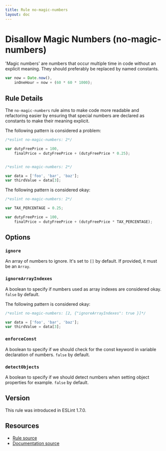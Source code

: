 ```yaml
---
title: Rule no-magic-numbers
layout: doc
---
```

<!-- Note: No pull requests accepted for this file. See README.md in the root directory for details. -->

# Disallow Magic Numbers (no-magic-numbers)

'Magic numbers' are numbers that occur multiple time in code without an explicit meaning.
They should preferably be replaced by named constants.

```js
var now = Date.now(),
    inOneHour = now + (60 * 60 * 1000);
```

## Rule Details

The `no-magic-numbers` rule aims to make code more readable and refactoring easier by ensuring that special numbers
are declared as constants to make their meaning explicit.

The following pattern is considered a problem:

```js
/*eslint no-magic-numbers: 2*/

var dutyFreePrice = 100,
    finalPrice = dutyFreePrice + (dutyFreePrice * 0.25);


/*eslint no-magic-numbers: 2*/

var data = ['foo', 'bar', 'baz'];
var thirdValue = data[3];
```

The following pattern is considered okay:

```js
/*eslint no-magic-numbers: 2*/

var TAX_PERCENTAGE = 0.25;

var dutyFreePrice = 100,
    finalPrice = dutyFreePrice + (dutyFreePrice * TAX_PERCENTAGE);
```

## Options

### `ignore`

An array of numbers to ignore. It's set to `[]` by default.
If provided, it must be an `Array`.

### `ignoreArrayIndexes`

A boolean to specify if numbers used as array indexes are considered okay. `false` by default.

The following pattern is considered okay:

```js
/*eslint no-magic-numbers: [2, {"ignoreArrayIndexes": true }]*/

var data = ['foo', 'bar', 'baz'];
var thirdValue = data[3];
```

### `enforceConst`

A boolean to specify if we should check for the const keyword in variable declaration of numbers. `false` by default.

### `detectObjects`

A boolean to specify if we should detect numbers when setting object properties for example. `false` by default.

## Version

This rule was introduced in ESLint 1.7.0.

## Resources

* [Rule source](https://github.com/eslint/eslint/tree/master/lib/rules/no-magic-numbers.js)
* [Documentation source](https://github.com/eslint/eslint/tree/master/docs/rules/no-magic-numbers.md)
